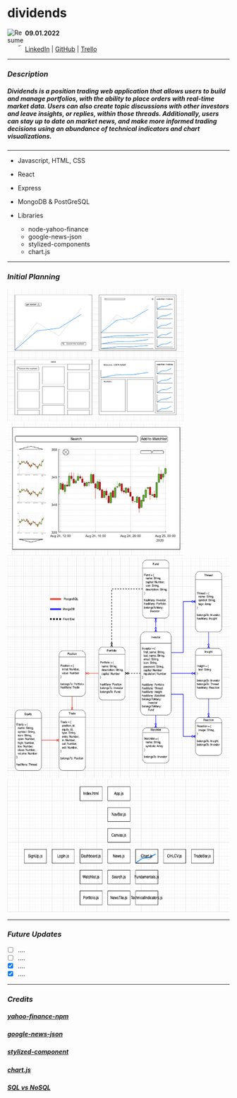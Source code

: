 # dividends
<img align="left" width="40" height="40" src="https://cdn.corporatefinanceinstitute.com/assets/japanese-candlestick7.jpeg" alt="Resume application project app icon">


#### 09.01.2022
####
[LinkedIn]( https://www.linkedin.com/in/james-jewitt/ ) |  [GitHub](https://github.com/jamest7783) |  [Trello](https://trello.com/b/VUohSIUT/dividends)

***

### ***Description*** 
##### Dividends is a position trading web application that allows users to build and manage portfolios, with the ability to place orders with real-time market data. Users can also create topic discussions with other investors and leave insights, or replies, within those threads. Additionally, users can stay up to date on market news, and make more informed trading decisions using an abundance of technical indicators and chart visualizations. 


****


* Javascript, HTML, CSS
* React
* Express
* MongoDB & PostGreSQL

* Libraries
   * node-yahoo-finance 
   * google-news-json 
   * stylized-components
   * chart.js



****

### ***Initial Planning***
<img src=assets/Initial_Planning.png  width="400" height="300" />
<img src=assets/Initial_Planning2.png  width="400" height="300" />
<img src=assets/ERD.png  width="600" height="500" />
<img src=assets/Component_Hierarchy_Diagram.png  width="600" height="300" />

***

### ***Future Updates***
- [ ] ....
- [ ] ....
- [x] ....
- [x] ....

***

### ***Credits***

##### [yahoo-finance-npm](https://github.com/pilwon/node-yahoo-finance) 
##### [google-news-json](https://www.npmjs.com/package/google-news-jsonstl) 
##### [stylized-component](https://styled-components.com/) 
##### [chart.js](https://www.chartjs.org/) 
##### [SQL vs NoSQL](https://www.youtube.com/watch?v=ZS_kXvOeQ5Y&t=1144s) 
 
